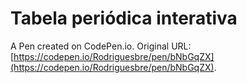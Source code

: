 # Tabela periódica interativa 

A Pen created on CodePen.io. Original URL: [https://codepen.io/Rodriguesbre/pen/bNbGqZX](https://codepen.io/Rodriguesbre/pen/bNbGqZX).

